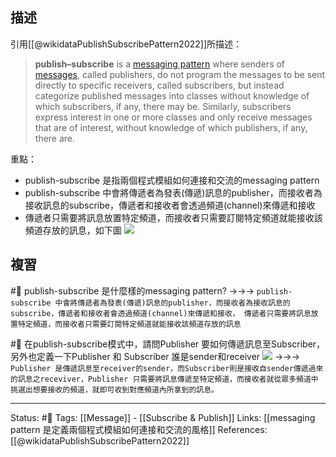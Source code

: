## 描述

引用[[@wikidataPublishSubscribePattern2022]]所描述：
> **publish–subscribe** is a [messaging pattern](https://en.wikipedia.org/wiki/Messaging_pattern "Messaging pattern") where senders of [messages](https://en.wikipedia.org/wiki/Message_passing "Message passing"), called publishers, do not program the messages to be sent directly to specific receivers, called subscribers, but instead categorize published messages into classes without knowledge of which subscribers, if any, there may be. Similarly, subscribers express interest in one or more classes and only receive messages that are of interest, without knowledge of which publishers, if any, there are.

重點：
- publish-subscribe 是指兩個程式模組如何連接和交流的messaging pattern
- publish-subscribe 中會將傳遞者為發表(傳遞)訊息的publisher，而接收者為接收訊息的subscribe，傳遞者和接收者會透過頻道(channel)來傳遞和接收
- 傳遞者只需要將訊息放置特定頻道，而接收者只需要訂閱特定頻道就能接收該頻道存放的訊息，如下圖
![](https://i.morioh.com/b6c9d9a00e.png)


## 複習
#🧠 publish-subscribe 是什麼樣的messaging pattern? ->->-> `publish-subscribe 中會將傳遞者為發表(傳遞)訊息的publisher，而接收者為接收訊息的subscribe，傳遞者和接收者會透過頻道(channel)來傳遞和接收， 傳遞者只需要將訊息放置特定頻道，而接收者只需要訂閱特定頻道就能接收該頻道存放的訊息`

#🧠 在publish-subscribe模式中，請問Publisher 要如何傳遞訊息至Subscriber，另外也定義一下Publisher 和 Subscriber 誰是sender和receiver ![](https://i.morioh.com/b6c9d9a00e.png) ->->-> `Publisher 是傳遞訊息至receiver的sender，而Subscriber則是接收自sender傳遞過來的訊息之receviver，Publisher 只需要將訊息傳遞至特定頻道，而接收者就從眾多頻道中挑選出想要接收的頻道，就即可收到對應頻道內所拿到的訊息。`



---
Status: #🌱 
Tags:
[[Message]] - [[Subscribe & Publish]]
Links:
[[messaging pattern 是定義兩個程式模組如何連接和交流的風格]]
References:
[[@wikidataPublishSubscribePattern2022]]
